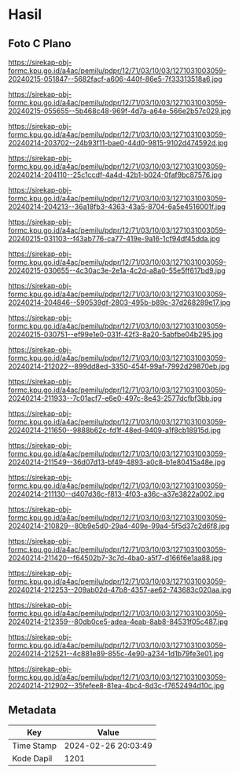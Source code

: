 # Hasil

## Foto C Plano

https://sirekap-obj-formc.kpu.go.id/a4ac/pemilu/pdpr/12/71/03/10/03/1271031003059-20240215-051847--5682facf-a606-440f-86e5-7f33313518a6.jpg

https://sirekap-obj-formc.kpu.go.id/a4ac/pemilu/pdpr/12/71/03/10/03/1271031003059-20240215-055655--5b468c48-969f-4d7a-a64e-566e2b57c029.jpg

https://sirekap-obj-formc.kpu.go.id/a4ac/pemilu/pdpr/12/71/03/10/03/1271031003059-20240214-203702--24b93f11-bae0-44d0-9815-9102d474592d.jpg

https://sirekap-obj-formc.kpu.go.id/a4ac/pemilu/pdpr/12/71/03/10/03/1271031003059-20240214-204110--25c1ccdf-4a4d-42b1-b024-0faf9bc87576.jpg

https://sirekap-obj-formc.kpu.go.id/a4ac/pemilu/pdpr/12/71/03/10/03/1271031003059-20240214-204213--36a18fb3-4363-43a5-8704-6a5e4516001f.jpg

https://sirekap-obj-formc.kpu.go.id/a4ac/pemilu/pdpr/12/71/03/10/03/1271031003059-20240215-031103--f43ab776-ca77-419e-9a16-1cf94df45dda.jpg

https://sirekap-obj-formc.kpu.go.id/a4ac/pemilu/pdpr/12/71/03/10/03/1271031003059-20240215-030655--4c30ac3e-2e1a-4c2d-a8a0-55e5ff617bd9.jpg

https://sirekap-obj-formc.kpu.go.id/a4ac/pemilu/pdpr/12/71/03/10/03/1271031003059-20240214-204846--590539df-2803-495b-b89c-37d268289e17.jpg

https://sirekap-obj-formc.kpu.go.id/a4ac/pemilu/pdpr/12/71/03/10/03/1271031003059-20240215-030751--ef99e1e0-031f-42f3-8a20-5abfbe04b295.jpg

https://sirekap-obj-formc.kpu.go.id/a4ac/pemilu/pdpr/12/71/03/10/03/1271031003059-20240214-212022--899dd8ed-3350-454f-99af-7992d29870eb.jpg

https://sirekap-obj-formc.kpu.go.id/a4ac/pemilu/pdpr/12/71/03/10/03/1271031003059-20240214-211933--7c01acf7-e6e0-497c-8e43-2577dcfbf3bb.jpg

https://sirekap-obj-formc.kpu.go.id/a4ac/pemilu/pdpr/12/71/03/10/03/1271031003059-20240214-211650--9888b62c-fd1f-48ed-9409-a1f8cb18915d.jpg

https://sirekap-obj-formc.kpu.go.id/a4ac/pemilu/pdpr/12/71/03/10/03/1271031003059-20240214-211549--36d07d13-bf49-4893-a0c8-b1e80415a48e.jpg

https://sirekap-obj-formc.kpu.go.id/a4ac/pemilu/pdpr/12/71/03/10/03/1271031003059-20240214-211130--d407d36c-f813-4f03-a36c-a37e3822a002.jpg

https://sirekap-obj-formc.kpu.go.id/a4ac/pemilu/pdpr/12/71/03/10/03/1271031003059-20240214-210829--80b9e5d0-29a4-409e-99a4-5f5d37c2d6f8.jpg

https://sirekap-obj-formc.kpu.go.id/a4ac/pemilu/pdpr/12/71/03/10/03/1271031003059-20240214-211420--f64502b7-3c7d-4ba0-a5f7-d166f6e1aa88.jpg

https://sirekap-obj-formc.kpu.go.id/a4ac/pemilu/pdpr/12/71/03/10/03/1271031003059-20240214-212253--209ab02d-47b8-4357-ae62-743683c020aa.jpg

https://sirekap-obj-formc.kpu.go.id/a4ac/pemilu/pdpr/12/71/03/10/03/1271031003059-20240214-212359--80db0ce5-adea-4eab-8ab8-84531f05c487.jpg

https://sirekap-obj-formc.kpu.go.id/a4ac/pemilu/pdpr/12/71/03/10/03/1271031003059-20240214-212521--4c881e89-855c-4e90-a234-1d1b79fe3e01.jpg

https://sirekap-obj-formc.kpu.go.id/a4ac/pemilu/pdpr/12/71/03/10/03/1271031003059-20240214-212902--35fefee8-81ea-4bc4-8d3c-f7652494d10c.jpg


## Metadata

| Key        | Value               |
| ---------- | ------------------- |
| Time Stamp | 2024-02-26 20:03:49 |
| Kode Dapil | 1201                |



